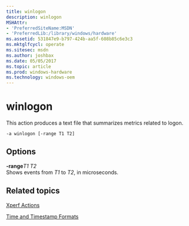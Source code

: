 ```yaml
---
title: winlogon
description: winlogon
MSHAttr:
- 'PreferredSiteName:MSDN'
- 'PreferredLib:/library/windows/hardware'
ms.assetid: 531847e9-b797-424b-aa5f-608b85c6e3c3
ms.mktglfcycl: operate
ms.sitesec: msdn
ms.author: joshbax
ms.date: 05/05/2017
ms.topic: article
ms.prod: windows-hardware
ms.technology: windows-oem
---
```


# winlogon


This action produces a text file that summarizes metrics related to logon.

```
-a winlogon [-range T1 T2]
```

## Options


<a href="" id="-ranget1-t2"></a>**-range***T1 T2*  
Shows events from *T1* to *T2*, in microseconds.

## Related topics


[Xperf Actions](xperf-actions.md)

[Time and Timestamp Formats](time-and-timestamp-formats.md)

 

 







